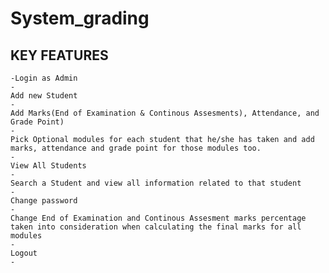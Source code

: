 # System_grading
KEY FEATURES
-
    -Login as Admin
    -
    Add new Student
    -
    Add Marks(End of Examination & Continous Assesments), Attendance, and Grade Point)
    -
    Pick Optional modules for each student that he/she has taken and add marks, attendance and grade point for those modules too.
    -
    View All Students
    -
    Search a Student and view all information related to that student
    -
    Change password
    -
    Change End of Examination and Continous Assesment marks percentage taken into consideration when calculating the final marks for all modules
    -
    Logout
    -
